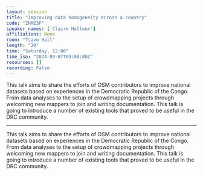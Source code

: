 ```yaml
---
layout: session
title: "Improving data homogeneity across a country"
code: "ZHME3F"
speaker_names: ['Claire Halleux']
affiliations: None
room: "Tsavo Hall"
length: "20"
time: "Saturday, 12:00"
time_iso: "2024-09-07T09:00:00Z"
resources: []
recording: False
---
```


This talk aims to share the efforts of OSM contributors to improve national datasets based on experiences in the Democratic Republic of the Congo. From data analyses to the setup of crowdmapping projects through welcoming new mappers to join and writing documentation. This talk is going to introduce a number of existing tools that proved to be useful in the DRC community.

<hr>

This talk aims to share the efforts of OSM contributors to improve national datasets based on experiences in the Democratic Republic of the Congo. From data analyses to the setup of crowdmapping projects through welcoming new mappers to join and writing documentation. This talk is going to introduce a number of existing tools that proved to be useful in the DRC community.

